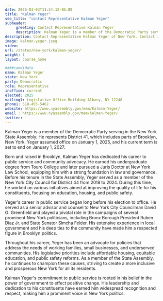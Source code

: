 ```yaml
---
date: 2025-03-03T11:54:12-05:00
title: "Kalman Yeger"
seo_title: "contact Representative Kalman Yeger"
subheader:
     greeting: Contact Representative Kalman Yeger
     description: Kalman Yeger is a member of the Democratic Party serving in the New York State Assembly. He represents District 41, which includes parts of Brooklyn, New York. Yeger assumed office on January 1, 2025, and his current term is set to end on January 1, 2027.
description: Contact Representative Kalman Yeger of New York. Contact information for Kalman Yeger includes email address, phone number, and mailing address.
image: kalman-yeger.jpeg
video:
url: /states/new-york/kalman-yeger/
weight: 1
layout: course_home

####candidate
name: Kalman Yeger
state: New York
party: Democratic
role: Representative
inoffice: current
elected: 2025
mailing1: Legislative Office Building Albany, NY 12248
phone1: 518-455-5462
website: https://www.nyassembly.gov/mem/Kalman-Yeger/
email : https://www.nyassembly.gov/mem/Kalman-Yeger/
twitter: 
---
```

Kalman Yeger is a member of the Democratic Party serving in the New York State Assembly. He represents District 41, which includes parts of Brooklyn, New York. Yeger assumed office on January 1, 2025, and his current term is set to end on January 1, 2027.

Born and raised in Brooklyn, Kalman Yeger has dedicated his career to public service and community advocacy. He earned his undergraduate degree from Touro College and later pursued a Juris Doctor at New York Law School, equipping him with a strong foundation in law and governance. Before his tenure in the State Assembly, Yeger served as a member of the New York City Council for District 44 from 2018 to 2024. During this time, he worked on various initiatives aimed at improving the quality of life for his constituents, focusing on education, housing, and public safety.

Yeger's career in public service began long before his election to office. He served as a senior advisor and counsel to New York City Councilman David G. Greenfield and played a pivotal role in the campaigns of several prominent New York politicians, including Bronx Borough President Ruben Diaz Jr. and State Senator Simcha Felder. His extensive experience in local government and his deep ties to the community have made him a respected figure in Brooklyn politics.

Throughout his career, Yeger has been an advocate for policies that address the needs of working families, small businesses, and underserved communities. His legislative priorities include affordable housing, equitable education, and public safety reforms. As a member of the State Assembly, he continues to champion these causes, striving to create a more inclusive and prosperous New York for all its residents.

Kalman Yeger's commitment to public service is rooted in his belief in the power of government to effect positive change. His leadership and dedication to his constituents have earned him widespread recognition and respect, making him a prominent voice in New York politics.
